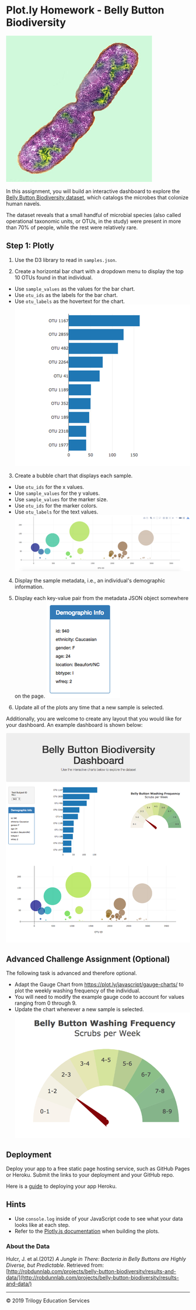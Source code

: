 # Plot.ly Homework - Belly Button Biodiversity
![Bacteria by filterforge.com](Images/bacteria.jpg)

In this assignment, you will build an interactive dashboard to explore the [Belly Button Biodiversity dataset](http://robdunnlab.com/projects/belly-button-biodiversity/), which catalogs the microbes that colonize human navels.

The dataset reveals that a small handful of microbial species (also called operational taxonomic units, or OTUs, in the study) were present in more than 70% of people, while the rest were relatively rare.

## Step 1: Plotly
1. Use the D3 library to read in `samples.json`.

2. Create a horizontal bar chart with a dropdown menu to display the top 10 OTUs found in that individual.
* Use `sample_values` as the values for the bar chart.
* Use `otu_ids` as the labels for the bar chart.
* Use `otu_labels` as the hovertext for the chart.
  ![bar Chart](Images/hw01.png)

3. Create a bubble chart that displays each sample.
* Use `otu_ids` for the x values.
* Use `sample_values` for the y values.
* Use `sample_values` for the marker size.
* Use `otu_ids` for the marker colors.
* Use `otu_labels` for the text values.
![Bubble Chart](Images/bubble_chart.png)

4. Display the sample metadata, i.e., an individual's demographic information.

5. Display each key-value pair from the metadata JSON object somewhere on the page.
![hw](Images/hw03.png)

6. Update all of the plots any time that a new sample is selected.

Additionally, you are welcome to create any layout that you would like for your dashboard. An example dashboard is shown below:

![hw](Images/hw02.png)

## Advanced Challenge Assignment (Optional)
The following task is advanced and therefore optional.
* Adapt the Gauge Chart from <https://plot.ly/javascript/gauge-charts/> to plot the weekly washing frequency of the individual.
* You will need to modify the example gauge code to account for values ranging from 0 through 9.
* Update the chart whenever a new sample is selected.
![Weekly Washing Frequency Gauge](Images/gauge.png)

## Deployment
Deploy your app to a free static page hosting service, such as GitHub Pages or Heroku. Submit the links to your deployment and your GitHub repo.

Here is a [guide](Heroku_Deployment_Guide.md) to deploying your app Heroku. 

## Hints
* Use `console.log` inside of your JavaScript code to see what your data looks like at each step.
* Refer to the [Plotly.js documentation](https://plot.ly/javascript/) when building the plots.

### About the Data
Hulcr, J. et al.(2012) _A Jungle in There: Bacteria in Belly Buttons are Highly Diverse, but Predictable_. Retrieved from: [http://robdunnlab.com/projects/belly-button-biodiversity/results-and-data/](http://robdunnlab.com/projects/belly-button-biodiversity/results-and-data/)

- - -
© 2019 Trilogy Education Services